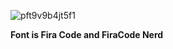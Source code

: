 ![pft9v9b4jt5f1](https://github.com/user-attachments/assets/a274c477-51fe-4979-b314-40b497d8eb94)

**Font is Fira Code and FiraCode Nerd**
